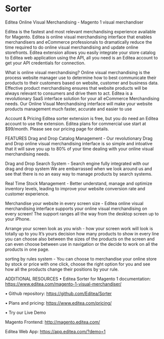 # Sorter
Editea Online Visual Merchandising - Magento 1 visual merchandiser

Editea is the fastest and most relevant merchandising experience available for Magento. Editea is online visual merchandising interface that enables merchandisers and eCommerce professionals to dramatically reduce the time required to do online visual merchandising and update online storefronts.
Editea extension allows you easily integrate your store catalog to Editea web application using the API, all you need is an Editea account to get your API credentials for connection.

What is online visual merchandising?
Online visual merchandising is the process website manager use to determine how to best communicate their products to their customers based on website, customer and business data.
Effective product  merchandising ensures that website products will be always relevant to consumers and drive them to act.
Editea is a revolutionary SaaS interface solution for your all eCommerce Merchandising needs.
Our Online Visual Merchandising interface will make your website products management much faster, accurate and easier to use

Account & Pricing
Editea sorter extension is free, but you do need an Editea account to use the extension. Editea plans for commercial use start at $99/month. Please see our pricing page for details.

FEATURES
Drag and Drop Catalog Management - Our revolutionary Drag and Drop online visual merchandising interface is so simple and intoative that it will save you up to 80% of your time dealing with your online visual merchandising needs.

Drag and Drop Search System - Search engine fully integrated with our drag and drop system We are embarrassed when we look around us and see that there is no an easy way to manage products by search systems.

Real Time Stock Management - Better understand, manage and optimize inventory levels, leading to improve your website conversion rate and customer experience.

Merchandise your website in every screen size -  Editea online visual merchandising interface supports your online visual merchandising on every screen! The support ranges all the way from the desktop screen up to your iPhone.

Arrange your screen look as you wish  - how your screen work will look is totally up to you It’s yours decision how many products to show in every line you can choose also between the sizes of the products on the screen and can even choose between use in navigation or the decide to work on all the products in one page.

sorting by rules system - You can choose to merchandise your online store by stock or price with one click, choose the right option for you and see how all the products change their positions by your rule.

ADDITIONAL RESOURCES
• Editea Sorter for Magento 1 documentation:  https://www.editea.com/magento-1-visual-merchandiser/

• Github repository: https://github.com/Editea/Sorter

• Plans and pricing: https://www.editea.com/pricing/

• Try our Live Demo

Magento Frontend: http://magento.editea.com/

Editea Web App: https://app.editea.com/?demo=1
